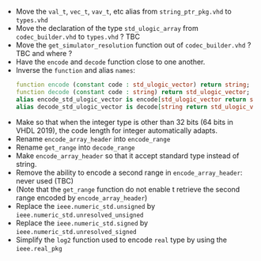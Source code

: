 
 + Move the `val_t`, `vec_t`, `vav_t`, etc alias from `string_ptr_pkg.vhd` to `types.vhd`
 + Move the declaration of the type `std_ulogic_array` from `codec_builder.vhd` to `types.vhd` ? TBC
 + Move the `get_simulator_resolution` function out of `codec_builder.vhd` ? TBC and where ?
 + Have the `encode` and `decode` function close to one another.
 + Inverse the `function` and alias `names`:
   ```vhdl
   function encode (constant code : std_ulogic_vector) return string;
   function decode (constant code : string) return std_ulogic_vector;
   alias encode_std_ulogic_vector is encode[std_ulogic_vector return string];
   alias decode_std_ulogic_vector is decode[string return std_ulogic_vector];
   ```
 + Make so that when the integer type is other than 32 bits (64 bits in VHDL 2019), the code length for integer automatically adapts.
 + Rename `encode_array_header` into `encode_range`
 + Rename `get_range` into `decode_range`
 + Make `encode_array_header` so that it accept standard type instead of string.
 + Remove the ability to encode a second range in `encode_array_header`: never used (TBC)
 + (Note that the `get_range` function do not enable t retrieve the second range encoded by `encode_array_header`)
 + Replace the `ieee.numeric_std.unsigned` by `ieee.numeric_std.unresolved_unsigned`
 + Replace the `ieee.numeric_std.signed` by `ieee.numeric_std.unresolved_signed`
 + Simplify the `log2` function used to encode `real` type by using the `ieee.real_pkg`
